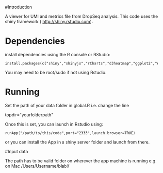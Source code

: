 
#Introduction

A viewer for UMI and metrics file from DropSeq analysis. This code uses the shiny framework ( http://shiny.rstudio.com).


# Dependencies

install dependencies using the R console or RStudio:

```
install.packages(c("shiny","shinyjs","rCharts","d3heatmap","ggplot2","data.table"))
```

You may need to be root/sudo if not using Rstudio.

# Running

Set the path of your data folder in global.R  i.e. change the line

topdir="yourfolderpath"

Once this is set, you can launch in Rstudio using:


```
runApp("/path/to/this/code",port="2333",launch.browser=TRUE)
```

or you can install the App in a shiny server folder and launch from there.

#Input data

The path has to be valid folder on wherever the app machine is running e.g. on Mac /Users/Username/blabl/



